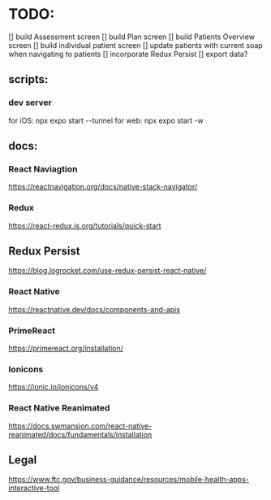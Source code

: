 # TODO:
[] build Assessment screen
[] build Plan screen
[] build Patients Overview screen
[] build individual patient screen
[] update patients with current soap when navigating to patients
[] incorporate Redux Persist
[] export data?



## scripts: 

### dev server
for iOS: npx expo start --tunnel
for web: npx expo start -w

## docs:

### React Naviagtion
https://reactnavigation.org/docs/native-stack-navigator/

### Redux
https://react-redux.js.org/tutorials/quick-start

## Redux Persist
https://blog.logrocket.com/use-redux-persist-react-native/

### React Native
https://reactnative.dev/docs/components-and-apis

### PrimeReact
https://primereact.org/installation/

### Ionicons
https://ionic.io/ionicons/v4

### React Native Reanimated
https://docs.swmansion.com/react-native-reanimated/docs/fundamentals/installation


## Legal
https://www.ftc.gov/business-guidance/resources/mobile-health-apps-interactive-tool
